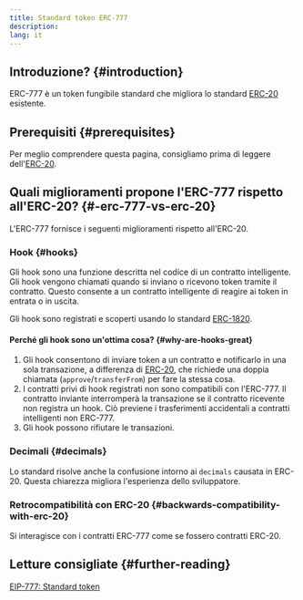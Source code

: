 ```yaml
---
title: Standard token ERC-777
description:
lang: it
---
```


## Introduzione? {#introduction}

ERC-777 è un token fungibile standard che migliora lo standard [ERC-20](/developers/docs/standards/tokens/erc-20/) esistente.

## Prerequisiti {#prerequisites}

Per meglio comprendere questa pagina, consigliamo prima di leggere dell'[ERC-20](/developers/docs/standards/tokens/erc-20/).

## Quali miglioramenti propone l'ERC-777 rispetto all'ERC-20? {#-erc-777-vs-erc-20}

L'ERC-777 fornisce i seguenti miglioramenti rispetto all'ERC-20.

### Hook {#hooks}

Gli hook sono una funzione descritta nel codice di un contratto intelligente. Gli hook vengono chiamati quando si inviano o ricevono token tramite il contratto. Questo consente a un contratto intelligente di reagire ai token in entrata o in uscita.

Gli hook sono registrati e scoperti usando lo standard [ERC-1820](https://eips.ethereum.org/EIPS/eip-1820).

#### Perché gli hook sono un'ottima cosa? {#why-are-hooks-great}

1. Gli hook consentono di inviare token a un contratto e notificarlo in una sola transazione, a differenza di [ERC-20](https://eips.ethereum.org/EIPS/eip-20), che richiede una doppia chiamata (`approve`/`transferFrom`) per fare la stessa cosa.
2. I contratti privi di hook registrati non sono compatibili con l'ERC-777. Il contratto inviante interromperà la transazione se il contratto ricevente non registra un hook. Ciò previene i trasferimenti accidentali a contratti intelligenti non ERC-777.
3. Gli hook possono rifiutare le transazioni.

### Decimali {#decimals}

Lo standard risolve anche la confusione intorno ai `decimals` causata in ERC-20. Questa chiarezza migliora l'esperienza dello sviluppatore.

### Retrocompatibilità con ERC-20 {#backwards-compatibility-with-erc-20}

Si interagisce con i contratti ERC-777 come se fossero contratti ERC-20.

## Letture consigliate {#further-reading}

[EIP-777: Standard token](https://eips.ethereum.org/EIPS/eip-777)
